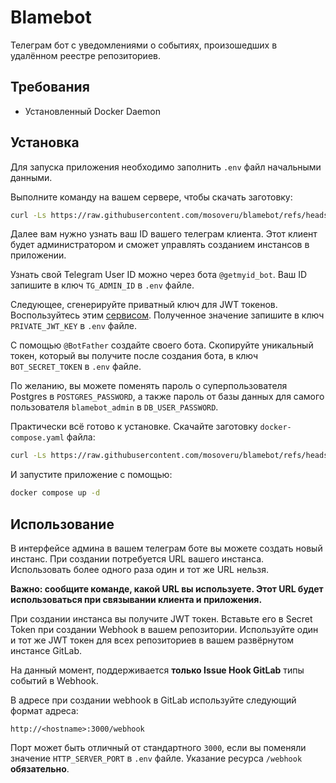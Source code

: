 # Blamebot 

Телеграм бот с уведомлениями о событиях, произошедших в удалённом реестре репозиториев.

## Требования

- Установленный Docker Daemon

## Установка

Для запуска приложения необходимо заполнить `.env` файл начальными данными. 

Выполните команду на вашем сервере, чтобы скачать заготовку:

```bash
curl -Ls https://raw.githubusercontent.com/mosoveru/blamebot/refs/heads/main/.env.example -o .env
```

Далее вам нужно узнать ваш ID вашего телеграм клиента. Этот клиент будет администратором и сможет управлять созданием инстансов в приложении.

Узнать свой Telegram User ID можно через бота `@getmyid_bot`. Ваш ID запишите в ключ `TG_ADMIN_ID` в `.env` файле.

Следующее, сгенерируйте приватный ключ для JWT токенов. Воспользуйтесь этим [сервисом](https://www.md5hashgenerator.com/). Полученное значение запишите в ключ `PRIVATE_JWT_KEY` в `.env` файле.

С помощью `@BotFather` создайте своего бота. Скопируйте уникальный токен, который вы получите после создания бота, в ключ `BOT_SECRET_TOKEN` в `.env` файле.

По желанию, вы можете поменять пароль о суперпользователя Postgres в `POSTGRES_PASSWORD`, а также пароль от базы данных для самого пользователя `blamebot_admin` в `DB_USER_PASSWORD`.

Практически всё готово к установке. Скачайте заготовку `docker-compose.yaml` файла:

```bash
curl -Ls https://raw.githubusercontent.com/mosoveru/blamebot/refs/heads/main/docker-compose.prod.yaml -o docker-compose.yaml
```

И запустите приложение с помощью:

```bash
docker compose up -d
```

## Использование

В интерфейсе админа в вашем телеграм боте вы можете создать новый инстанс. При создании потребуется URL вашего инстанса. Использовать более одного раза один и тот же URL нельзя.

**Важно: сообщите команде, какой URL вы используете. Этот URL будет использоваться при связывании клиента и приложения.**

При создании инстанса вы получите JWT токен. Вставьте его в Secret Token при создании Webhook в вашем репозитории. Используйте один и тот же JWT токен для всех репозиториев в вашем развёрнутом инстансе GitLab. 

На данный момент, поддерживается **только Issue Hook GitLab** типы событий в Webhook.

В адресе при создании webhook в GitLab используйте следующий формат адреса:

```
http://<hostname>:3000/webhook
```

Порт может быть отличный от стандартного `3000`, если вы поменяли значение `HTTP_SERVER_PORT` в `.env` файле. Указание ресурса `/webhook` **обязательно**.